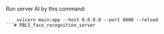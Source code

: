 Run server AI by this command:
```
    uvicorn main:app --host 0.0.0.0 --port 8000 --reload
```# PBL5_face_recognition_server
